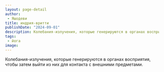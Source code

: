 ```yaml
---
layout: page-detail
author:
 - Яшодеви
title: индрия-вритти
publishDate: "2024-09-01"
description: Колебания-излучения, которые генерируются в органах восприятия, чтобы затем выйти из них для контакта с внешними предметами.
tags:
 - йога
image: 
---
```


Колебания-излучения, которые генерируются в органах восприятия, чтобы затем выйти из них для контакта с внешними предметами.

